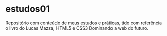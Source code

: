 # estudos01
Repositório com conteúdo de meus estudos e práticas, tido com referência o livro do Lucas Mazza, HTML5 e CSS3 Dominando a web do futuro.
